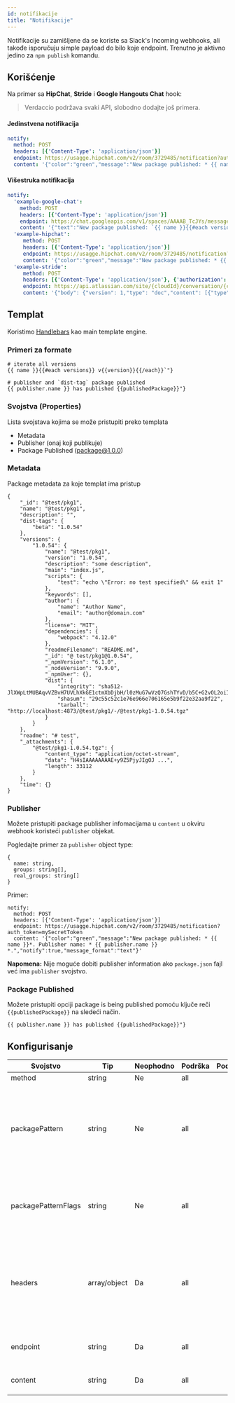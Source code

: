 ```yaml
---
id: notifikacije
title: "Notifikacije"
---
```

Notifikacije su zamišljene da se koriste sa Slack's Incoming webhooks, ali takođe isporučuju simple payload do bilo koje endpoint. Trenutno je aktivno jedino za `npm publish` komandu.

## Korišćenje

Na primer sa **HipChat**, **Stride** i **Google Hangouts Chat** hook:

> Verdaccio podržava svaki API, slobodno dodajte još primera.

#### Jedinstvena notifikacija

```yaml
notify:
  method: POST
  headers: [{'Content-Type': 'application/json'}]
  endpoint: https://usagge.hipchat.com/v2/room/3729485/notification?auth_token=mySecretToken
  content: '{"color":"green","message":"New package published: * {{ name }}*","notify":true,"message_format":"text"}'
```

#### Višestruka notifikacija

```yaml
notify:
  'example-google-chat':
    method: POST
    headers: [{'Content-Type': 'application/json'}]
    endpoint: https://chat.googleapis.com/v1/spaces/AAAAB_TcJYs/messages?key=myKey&token=myToken
    content: '{"text":"New package published: `{{ name }}{{#each versions}} v{{version}}{{/each}}`"}'
  'example-hipchat':
     method: POST
     headers: [{'Content-Type': 'application/json'}]
     endpoint: https://usagge.hipchat.com/v2/room/3729485/notification?auth_token=mySecretToken
     content: '{"color":"green","message":"New package published: * {{ name }}*","notify":true,"message_format":"text"}'
  'example-stride':
     method: POST
     headers: [{'Content-Type': 'application/json'}, {'authorization': 'Bearer secretToken'}]
     endpoint: https://api.atlassian.com/site/{cloudId}/conversation/{conversationId}/message
     content: '{"body": {"version": 1,"type": "doc","content": [{"type": "paragraph","content": [{"type": "text","text": "New package published: * {{ name }}* Publisher name: * {{ publisher.name }}"}]}]}}'     
```

## Templat

Koristimo [Handlebars](https://handlebarsjs.com/) kao main template engine.

### Primeri za formate

    # iterate all versions
    {{ name }}{{#each versions}} v{{version}}{{/each}}`"}
    
    # publisher and `dist-tag` package published
    {{ publisher.name }} has published {{publishedPackage}}"}
    

### Svojstva (Properties)

Lista svojstava kojima se može pristupiti preko templata

* Metadata
* Publisher (onaj koji publikuje)
* Package Published (package@1.0.0)

### Metadata

Package metadata za koje templat ima pristup

    {
        "_id": "@test/pkg1",
        "name": "@test/pkg1",
        "description": "",
        "dist-tags": {
            "beta": "1.0.54"
        },
        "versions": {
            "1.0.54": {
                "name": "@test/pkg1",
                "version": "1.0.54",
                "description": "some description",
                "main": "index.js",
                "scripts": {
                    "test": "echo \"Error: no test specified\" && exit 1"
                },
                "keywords": [],
                "author": {
                    "name": "Author Name",
                    "email": "author@domain.com"
                },
                "license": "MIT",
                "dependencies": {
                    "webpack": "4.12.0"
                },
                "readmeFilename": "README.md",
                "_id": "@ test/pkg1@1.0.54",
                "_npmVersion": "6.1.0",
                "_nodeVersion": "9.9.0",
                "_npmUser": {},
                "dist": {
                    "integrity": "sha512-JlXWpLtMUBAqvVZBvH7UVLhXkGE1ctmXbDjbH/l0zMuG7wVzQ7GshTYvD/b5C+G2vOL2oiIS1RtayA/kKkTwKw==",
                    "shasum": "29c55c52c1e76e966e706165e5b9f22e32aa9f22",
                    "tarball": "http://localhost:4873/@test/pkg1/-/@test/pkg1-1.0.54.tgz"
                }
            }
        },
        "readme": "# test",
        "_attachments": {
            "@test/pkg1-1.0.54.tgz": {
                "content_type": "application/octet-stream",
                "data": "H4sIAAAAAAAAE+y9Z5PjyJIgOJ ...",
                "length": 33112
            }
        },
        "time": {}
    }
    

### Publisher

Možete pristupiti package publisher infomacijama u `content` u okviru webhook koristeći `publisher` objekat.

Pogledajte primer za `publisher` object type:

    {
      name: string,
      groups: string[],
      real_groups: string[]
    }
    

Primer:

    notify:
      method: POST
      headers: [{'Content-Type': 'application/json'}]
      endpoint: https://usagge.hipchat.com/v2/room/3729485/notification?auth_token=mySecretToken
      content: '{"color":"green","message":"New package published: * {{ name }}*. Publisher name: * {{ publisher.name }} *.","notify":true,"message_format":"text"}'
    

**Napomena:** Nije moguće dobiti publisher information ako `package.json` fajl već ima `publisher` svojstvo.

### Package Published

Možete pristupiti opciji package is being published pomoću ključe reči `{{publishedPackage}}` na sledeći način.

    {{ publisher.name }} has published {{publishedPackage}}"}
    

## Konfigurisanje

| Svojstvo            | Tip          | Neophodno | Podrška | Podrazumevano | Opis                                                                                           |
| ------------------- | ------------ | --------- | ------- | ------------- | ---------------------------------------------------------------------------------------------- |
| method              | string       | Ne        | all     |               | HTTP verb                                                                                      |
| packagePattern      | string       | Ne        | all     |               | Pokreni ovu notifikaciju ako se ime paketa podudara sa regularnim izrazom (regular expression) |
| packagePatternFlags | string       | Ne        | all     |               | Bilo koja zastavica (flags) koja će se koristiti sa regular expression                         |
| headers             | array/object | Da        | all     |               | Ako endpoint zahteva specific headers, podesite ih ovde kao array of key: value objects.       |
| endpoint            | string       | Da        | all     |               | podesite URL endpoint za ovaj poziv                                                            |
| content             | string       | Da        | all     |               | bilo koji [Handlebar](https://handlebarsjs.com/) expressions                                   |